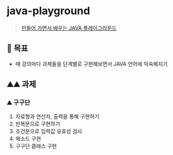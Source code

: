 # java-playground
> [만들어 가면서 배우는 JAVA 플레이그라운드](https://www.inflearn.com/course/java-codesquad/dashboard)

## 🙉 목표
- 매 강의마다 과제들을 단계별로 구현해보면서 JAVA 언어에 익숙해지기

## ⛰⛰ 과제

### ⛰ 구구단
1. 자료형과 연산자, 출력을 통해 구현하기
2. 반복문으로 구현하기
3. 조건문으로 입력값 유효성 검사
4. 메소드 구현
5. 구구단 클래스 구현
